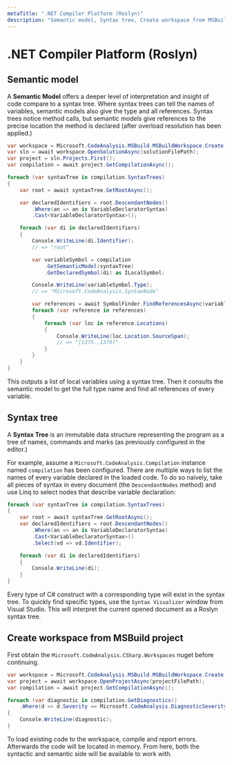 ```yaml
---
metaTitle: ".NET Compiler Platform (Roslyn)"
description: "Semantic model, Syntax tree, Create workspace from MSBuild project"
---
```


# .NET Compiler Platform (Roslyn)




## Semantic model


A **Semantic Model** offers a deeper level of interpretation and insight of code compare to a syntax tree. Where syntax trees can tell the names of variables, semantic models also give the type and all references. Syntax trees notice method calls, but semantic models give references to the precise location the method is declared (after overload resolution has been applied.)

```cs
var workspace = Microsoft.CodeAnalysis.MSBuild.MSBuildWorkspace.Create();
var sln = await workspace.OpenSolutionAsync(solutionFilePath);
var project = sln.Projects.First();
var compilation = await project.GetCompilationAsync();

foreach (var syntaxTree in compilation.SyntaxTrees)
{
    var root = await syntaxTree.GetRootAsync();

    var declaredIdentifiers = root.DescendantNodes()
        .Where(an => an is VariableDeclaratorSyntax)
        .Cast<VariableDeclaratorSyntax>();

    foreach (var di in declaredIdentifiers)
    {
        Console.WriteLine(di.Identifier);
        // => "root"

        var variableSymbol = compilation
            .GetSemanticModel(syntaxTree)
            .GetDeclaredSymbol(di) as ILocalSymbol;

        Console.WriteLine(variableSymbol.Type);
        // => "Microsoft.CodeAnalysis.SyntaxNode"

        var references = await SymbolFinder.FindReferencesAsync(variableSymbol, sln);
        foreach (var reference in references)
        {
            foreach (var loc in reference.Locations)
            {
                Console.WriteLine(loc.Location.SourceSpan);
                // => "[1375..1379)"
            }
        }
    }
}

```

This outputs a list of local variables using a syntax tree. Then it consults the semantic model to get the full type name and find all references of every variable.



## Syntax tree


A **Syntax Tree** is an immutable data structure representing the program as a tree of names, commands and marks (as previously configured in the editor.)

For example, assume a `Microsoft.CodeAnalysis.Compilation` instance named `compilation` has been configured. There are multiple ways to list the names of every variable declared in the loaded code. To do so naively, take all pieces of syntax in every document (the `DescendantNodes` method) and use Linq to select nodes that describe variable declaration:

```cs
foreach (var syntaxTree in compilation.SyntaxTrees)
{
    var root = await syntaxTree.GetRootAsync();
    var declaredIdentifiers = root.DescendantNodes()
        .Where(an => an is VariableDeclaratorSyntax)
        .Cast<VariableDeclaratorSyntax>()
        .Select(vd => vd.Identifier);

    foreach (var di in declaredIdentifiers)
    {
        Console.WriteLine(di);
    }
}

```

Every type of C# construct with a corresponding type will exist in the syntax tree. To quickly find specific types, use the `Syntax Visualizer` window from Visual Studio. This will interpret the current opened document as a Roslyn syntax tree.



## Create workspace from MSBuild project


First obtain the `Microsoft.CodeAnalysis.CSharp.Workspaces` nuget before continuing.

```cs
var workspace = Microsoft.CodeAnalysis.MSBuild.MSBuildWorkspace.Create();
var project = await workspace.OpenProjectAsync(projectFilePath);
var compilation = await project.GetCompilationAsync();

foreach (var diagnostic in compilation.GetDiagnostics()
    .Where(d => d.Severity == Microsoft.CodeAnalysis.DiagnosticSeverity.Error))
{
    Console.WriteLine(diagnostic);
}

```

To load existing code to the workspace, compile and report errors. Afterwards the code will be located in memory. From here, both the syntactic and semantic side will be available to work with.

